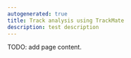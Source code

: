 ```yaml
---
autogenerated: true
title: Track analysis using TrackMate
description: test description
---
```


TODO: add page content.
